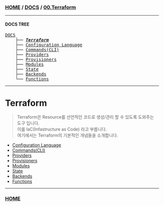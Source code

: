 ### [HOME](https://github.com/MZCMSC/Terraform/blob/main/README.md) / [DOCS](https://github.com/MZCMSC/Terraform/blob/main/DOCS/README.md) / [00.Terraform](https://github.com/MZCMSC/Terraform/blob/main/DOCS/00_Terraform/README.md)

---

#### DOCS TREE

<pre>
<a href = "https://github.com/MZCMSC/Terraform/blob/main/DOCS/README.md">DOCS</a>
    ├── <a href = "https://github.com/MZCMSC/Terraform/blob/main/DOCS/00_Terraform/README.md"><i><b>Terraform</b></i></a>
    ├── <a href = "https://github.com/MZCMSC/Terraform/blob/main/DOCS/01_Configuration_Language/README.md">Configuration Language</a>
    ├── <a href ="https://github.com/MZCMSC/Terraform/blob/main/DOCS/02_Commands(CLI)/README.md">Commands(CLI)</a>
    ├── <a href = "https://github.com/MZCMSC/Terraform/blob/main/DOCS/03_Providers/README.md">Providers</a>
    ├── <a href = "https://github.com/MZCMSC/Terraform/blob/main/DOCS/04_Provisioners/README.md">Provisioners</a>
    ├── <a href = "https://github.com/MZCMSC/Terraform/blob/main/DOCS/05_Modules/README.md">Modules</a>
    ├── <a href = "https://github.com/MZCMSC/Terraform/blob/main/DOCS/06_State/README.md">State</a>
    ├── <a href = "https://github.com/MZCMSC/Terraform/blob/main/DOCS/07_Backends/README.md">Backends</a>
    └── <a href = "https://github.com/MZCMSC/Terraform/blob/main/DOCS/08_Functions/README.md">Functions</a>
</pre>

---

# Terraform

> Terraform은 Resource를 선언적인 코드로 생성/관리 할 수 있도록 도와주는 도구 입니다.  
> 이를 IaC(Infastructure as Code) 라고 부릅니다.  
> 여기에서는 Terraform의 기본적인 개념들을 소개합니다.

- [Configuration Language](https://github.com/MZCMSC/Terraform/blob/main/DOCS/01_Configuration_Language/README.md)
- [Commands(CLI)](<https://github.com/MZCMSC/Terraform/blob/main/DOCS/02_Commands(CLI)/README.md>)
- [Providers](https://github.com/MZCMSC/Terraform/blob/main/DOCS/03_Providers/README.md)
- [Provisioners](https://github.com/MZCMSC/Terraform/blob/main/DOCS/04_Provisioners/README.md)
- [Modules](https://github.com/MZCMSC/Terraform/blob/main/DOCS/05_Modules/README.md)
- [State](https://github.com/MZCMSC/Terraform/blob/main/DOCS/06_State/README.md)
- [Backends](https://github.com/MZCMSC/Terraform/blob/main/DOCS/07_Backends/README.md)
- [Functions](https://github.com/MZCMSC/Terraform/blob/main/DOCS/08_Functions/README.md)

---

### [HOME](https://github.com/MZCMSC/Terraform/blob/main/README.md)
